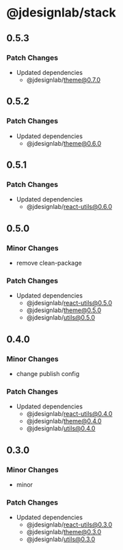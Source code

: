 # @jdesignlab/stack

## 0.5.3

### Patch Changes

- Updated dependencies
  - @jdesignlab/theme@0.7.0

## 0.5.2

### Patch Changes

- Updated dependencies
  - @jdesignlab/theme@0.6.0

## 0.5.1

### Patch Changes

- Updated dependencies
  - @jdesignlab/react-utils@0.6.0

## 0.5.0

### Minor Changes

- remove clean-package

### Patch Changes

- Updated dependencies
  - @jdesignlab/react-utils@0.5.0
  - @jdesignlab/theme@0.5.0
  - @jdesignlab/utils@0.5.0

## 0.4.0

### Minor Changes

- change publish config

### Patch Changes

- Updated dependencies
  - @jdesignlab/react-utils@0.4.0
  - @jdesignlab/theme@0.4.0
  - @jdesignlab/utils@0.4.0

## 0.3.0

### Minor Changes

- minor

### Patch Changes

- Updated dependencies
  - @jdesignlab/react-utils@0.3.0
  - @jdesignlab/theme@0.3.0
  - @jdesignlab/utils@0.3.0
